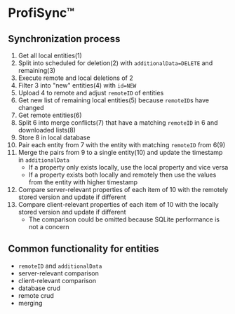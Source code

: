 # ProfiSync™

## Synchronization process

1. Get all local entities(1)
2. Split into scheduled for deletion(2) with `additionalData=DELETE` and remaining(3)
3. Execute remote and local deletions of 2
4. Filter 3 into "new" entities(4) with `id=NEW`
5. Upload 4 to remote and adjust `remoteID` of entities
6. Get new list of remaining local entities(5) because `remoteID`s have changed
7. Get remote entities(6)
8. Split 6 into merge conflicts(7) that have a matching `remoteID` in 6 and downloaded lists(8)
9. Store 8 in local database
10. Pair each entity from 7 with the entity with matching `remoteID` from 6(9)
11. Merge the pairs from 9 to a single entity(10) and update the timestamp in `additionalData`
    * If a property only exists locally, use the local property and vice versa
    * If a property exists both locally and remotely then use the values from the entity with higher timestamp
12.  Compare server-relevant properties of each item of 10 with the remotely stored version and update if different
13. Compare client-relevant properties of each item of 10 with the locally stored version and update if different
    * The comparison could be omitted because SQLite performance is not a concern

## Common functionality for entities

* `remoteID` and `additionalData`
* server-relevant comparison
* client-relevant comparison
* database crud
* remote crud
* merging